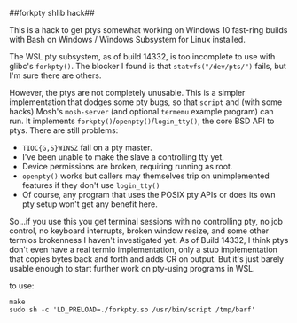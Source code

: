 ##forkpty shlib hack##

This is a hack to get ptys somewhat working on Windows 10 fast-ring
builds with Bash on Windows / Windows Subsystem for Linux installed.

The WSL pty subsystem, as of build 14332, is too incomplete to use
with glibc's `forkpty()`.  The blocker I found is that
`statvfs("/dev/pts/")` fails, but I'm sure there are others.

However, the ptys are not completely unusable.  This is a simpler
implementation that dodges some pty bugs, so that `script` and (with
some hacks) Mosh's `mosh-server` (and optional `termemu` example
program) can run.  It implements
`forkpty()`/`openpty()`/`login_tty()`, the core BSD API to ptys.
There are still problems:

* `TIOC{G,S}WINSZ` fail on a pty master.
* I've been unable to make the slave a controlling tty yet.
* Device permissions are broken, requiring running as root.
* `openpty()` works but callers may themselves trip on unimplemented
  features if they don't use `login_tty()`
* Of course, any program that uses the POSIX pty APIs or does its own
  pty setup won't get any benefit here.

So...if you use this you get terminal sessions with no controlling
pty, no job control, no keyboard interrupts, broken window resize, and
some other termios brokenness I haven't investigated yet.  As of Build
14332, I think ptys don't even have a real termio implementation, only
a stub implementation that copies bytes back and forth and adds CR on
output.  But it's just barely usable enough to start further work on
pty-using programs in WSL.

to use:
```shell
make
sudo sh -c 'LD_PRELOAD=./forkpty.so /usr/bin/script /tmp/barf'
```
